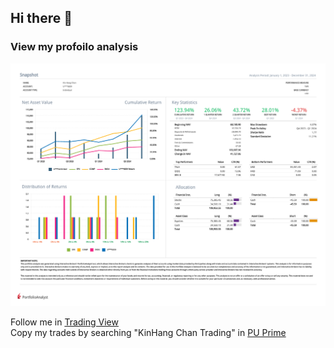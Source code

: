 ## Hi there 👋

### View my profoilo analysis
![View my profoilo analysis](Kin_Hang_Chan_2023_Q1_2024_Q4.png)<br>

Follow me in [Trading View](https://www.tradingview.com/u/Kin_Hang_Chan_Trading/#)<br>
Copy my trades by searching "KinHang Chan Trading" in [PU Prime](https://copytrading.puprime.com/)
